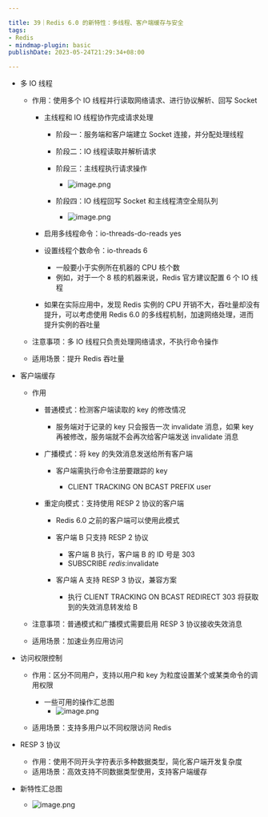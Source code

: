 ```yaml
---

title: 39｜Redis 6.0 的新特性：多线程、客户端缓存与安全
tags:
- Redis
- mindmap-plugin: basic
publishDate: 2023-05-24T21:29:34+08:00

---
```


- 多 IO 线程

  - 作用：使用多个 IO 线程并行读取网络请求、进行协议解析、回写 Socket

    - 主线程和 IO 线程协作完成请求处理

      - 阶段一：服务端和客户端建立 Socket 连接，并分配处理线程
      - 阶段二：IO 线程读取并解析请求
      - 阶段三：主线程执行请求操作
        - ![image.png](https://cdn.jsdelivr.net/gh/11ze/static/images/redis-39-1.png)

      - 阶段四：IO 线程回写 Socket 和主线程清空全局队列
        - ![image.png](https://cdn.jsdelivr.net/gh/11ze/static/images/redis-39-2.png)

    - 启用多线程命令：io-threads-do-reads yes
    - 设置线程个数命令：io-threads 6

      - 一般要小于实例所在机器的 CPU 核个数
      - 例如，对于一个 8 核的机器来说，Redis 官方建议配置 6 个 IO 线程

    - 如果在实际应用中，发现 Redis 实例的 CPU 开销不大，吞吐量却没有提升，可以考虑使用 Redis 6.0 的多线程机制，加速网络处理，进而提升实例的吞吐量

  - 注意事项：多 IO 线程只负责处理网络请求，不执行命令操作
  - 适用场景：提升 Redis 吞吐量

- 客户端缓存

  - 作用

    - 普通模式：检测客户端读取的 key 的修改情况

      - 服务端对于记录的 key 只会报告一次 invalidate 消息，如果 key 再被修改，服务端就不会再次给客户端发送 invalidate 消息

    - 广播模式：将 key 的失效消息发送给所有客户端

      - 客户端需执行命令注册要跟踪的 key

        - CLIENT TRACKING ON BCAST PREFIX user

    - 重定向模式：支持使用 RESP 2 协议的客户端

      - Redis 6.0 之前的客户端可以使用此模式
      - 客户端 B 只支持 RESP 2 协议

        - 客户端 B 执行，客户端 B 的 ID 号是 303
        - SUBSCRIBE _redis_:invalidate

      - 客户端 A 支持 RESP 3 协议，兼容方案

        - 执行 CLIENT TRACKING ON BCAST REDIRECT 303 将获取到的失效消息转发给 B

  - 注意事项：普通模式和广播模式需要启用 RESP 3 协议接收失效消息
  - 适用场景：加速业务应用访问

- 访问权限控制

  - 作用：区分不同用户，支持以用户和 key 为粒度设置某个或某类命令的调用权限

    - 一些可用的操作汇总图
      - ![image.png](https://cdn.jsdelivr.net/gh/11ze/static/images/redis-39-3.png)

  - 适用场景：支持多用户以不同权限访问 Redis

- RESP 3 协议

  - 作用：使用不同开头字符表示多种数据类型，简化客户端开发复杂度
  - 适用场景：高效支持不同数据类型使用，支持客户端缓存

- 新特性汇总图
  - ![image.png](https://cdn.jsdelivr.net/gh/11ze/static/images/redis-39-4.png)
